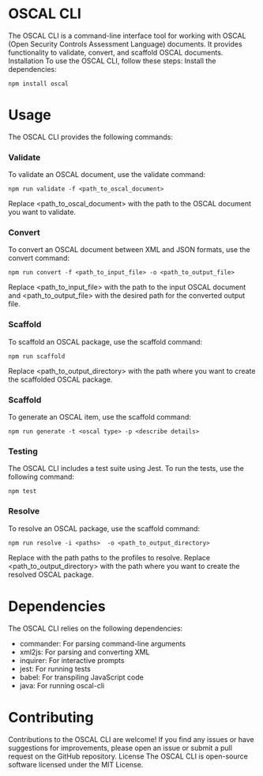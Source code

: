 # OSCAL CLI
The OSCAL CLI is a command-line interface tool for working with OSCAL (Open Security Controls Assessment Language) documents. It provides functionality to validate, convert, and scaffold OSCAL documents.
Installation
To use the OSCAL CLI, follow these steps:
Install the dependencies:
```
npm install oscal
```

# Usage
The OSCAL CLI provides the following commands:
### Validate
To validate an OSCAL document, use the validate command:
```
npm run validate -f <path_to_oscal_document>
```
Replace <path_to_oscal_document> with the path to the OSCAL document you want to validate.
### Convert
To convert an OSCAL document between XML and JSON formats, use the convert command:
```
npm run convert -f <path_to_input_file> -o <path_to_output_file>
```
Replace <path_to_input_file> with the path to the input OSCAL document and <path_to_output_file> with the desired path for the converted output file.
### Scaffold
To scaffold an OSCAL package, use the scaffold command:
```
npm run scaffold 
```
Replace <path_to_output_directory> with the path where you want to create the scaffolded OSCAL package.
### Scaffold
To generate an OSCAL item, use the scaffold command:
```
npm run generate -t <oscal type> -p <describe details>
```
### Testing
The OSCAL CLI includes a test suite using Jest. To run the tests, use the following command:
```
npm test
```
### Resolve
To resolve an OSCAL package, use the scaffold command:
```
npm run resolve -i <paths>  -o <path_to_output_directory>
```
Replace <paths> with the path paths to the profiles to resolve.
Replace <path_to_output_directory> with the path where you want to create the resolved OSCAL package.

# Dependencies
The OSCAL CLI relies on the following dependencies:

- commander: For parsing command-line arguments
- xml2js: For parsing and converting XML
- inquirer: For interactive prompts
- jest: For running tests
- babel: For transpiling JavaScript code
- java: For running oscal-cli 


# Contributing
Contributions to the OSCAL CLI are welcome! If you find any issues or have suggestions for improvements, please open an issue or submit a pull request on the GitHub repository.
License
The OSCAL CLI is open-source software licensed under the MIT License.

